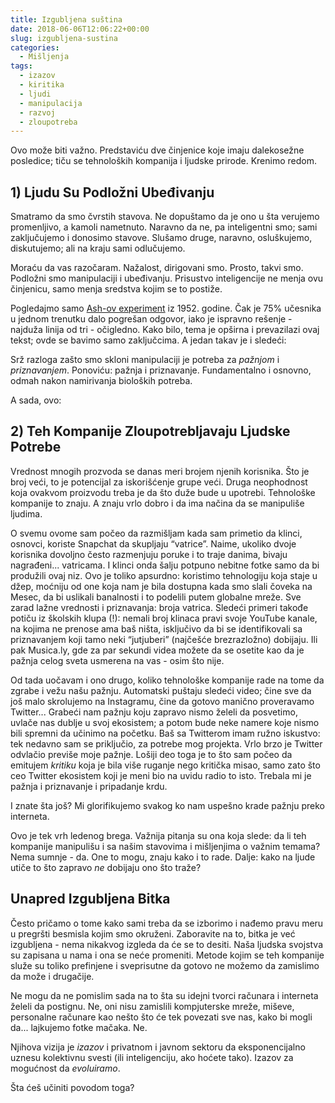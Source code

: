 ```yaml
---
title: Izgubljena suština
date: 2018-06-06T12:06:22+00:00
slug: izgubljena-sustina
categories:
  - Mišljenja
tags:
  - izazov
  - kiritika
  - ljudi
  - manipulacija
  - razvoj
  - zloupotreba
---
```

Ovo može biti važno. Predstaviću dve činjenice koje imaju dalekosežne posledice; tiču se tehnoloških kompanija i ljudske prirode. Krenimo redom.

## 1) Ljudu Su Podložni Ubeđivanju

Smatramo da smo čvrstih stavova. Ne dopuštamo da je ono u šta verujemo promenljivo, a kamoli nametnuto. Naravno da ne, pa inteligentni smo; sami zaključujemo i donosimo stavove. Slušamo druge, naravno, osluškujemo, diskutujemo; ali na kraju sami odlučujemo.

Moraću da vas razočaram. Nažalost, dirigovani smo. Prosto, takvi smo. Podložni smo manipulaciji i ubeđivanju. Prisustvo inteligencije ne menja ovu činjenicu, samo menja sredstva kojim se to postiže.

Pogledajmo samo [Ash-ov experiment](https://en.wikipedia.org/wiki/Asch_conformity_experiments) iz 1952. godine. Čak je 75% učesnika u jednom trenutku dalo pogrešan odgovor, iako je ispravno rešenje - najduža linija od tri - očigledno. Kako bilo, tema je opširna i prevazilazi ovaj tekst; ovde se bavimo samo zaključcima. A jedan takav je i sledeći:

Srž razloga zašto smo skloni manipulaciji je potreba za _pažnjom_ i _priznavanjem_. Ponoviću: pažnja i priznavanje. Fundamentalno i osnovno, odmah nakon namirivanja bioloških potreba.

A sada, ovo:

## 2) Teh Kompanije Zloupotrebljavaju Ljudske Potrebe

Vrednost mnogih prozvoda se danas meri brojem njenih korisnika. Što je broj veći, to je potencijal za iskorišćenje grupe veći. Druga neophodnost koja ovakvom proizvodu treba je da što duže bude u upotrebi. Tehnološke kompanije to znaju. A znaju vrlo dobro i da ima načina da se manipuliše ljudima.

O svemu ovome sam počeo da razmišljam kada sam primetio da klinci, osnovci, koriste Snapchat da skupljaju “vatrice”. Naime, ukoliko dvoje korisnika dovoljno često razmenjuju poruke i to traje danima, bivaju nagrađeni... vatricama. I klinci onda šalju potpuno nebitne fotke samo da bi produžili ovaj niz. Ovo je toliko apsurdno: koristimo tehnologiju koja staje u džep, moćniju od one koja nam je bila dostupna kada smo slali čoveka na Mesec, da bi uslikali banalnosti i to podelili putem globalne mreže. Sve zarad lažne vrednosti i priznavanja: broja vatrica. Sledeći primeri takođe potiču iz školskih klupa (!): nemali broj klinaca pravi svoje YouTube kanale, na kojima ne prenose ama baš ništa, isključivo da bi se identifikovali sa priznavanjem koji tamo neki “jutjuberi” (najčešće brezrazložno) dobijaju. Ili pak Musica.ly, gde za par sekundi videa možete da se osetite kao da je pažnja celog sveta usmerena na vas - osim što nije.

Od tada uočavam i ono drugo, koliko tehnološke kompanije rade na tome da zgrabe i vežu našu pažnju. Automatski puštaju sledeći video; čine sve da još malo skrolujemo na Instagramu, čine da gotovo manično proveravamo Twitter... Grabeći nam pažnju koju zapravo nismo želeli da posvetimo, uvlače nas dublje u svoj ekosistem; a potom bude neke namere koje nismo bili spremni da učinimo na početku. Baš sa Twitterom imam ružno iskustvo: tek nedavno sam se priključio, za potrebe mog projekta. Vrlo brzo je Twitter odvlačio previše moje pažnje. Lošiji deo toga je to što sam počeo da emitujem _kritiku_ koja je bila više ruganje nego kritička misao, samo zato što ceo Twitter ekosistem koji je meni bio na uvidu radio to isto. Trebala mi je pažnja i priznavanje i pripadanje krdu.

I znate šta još? Mi glorifikujemo svakog ko nam uspešno krade pažnju preko interneta.

Ovo je tek vrh ledenog brega. Važnija pitanja su ona koja slede: da li teh kompanije manipulišu i sa našim stavovima i mišljenjima o važnim temama? Nema sumnje - da. One to mogu, znaju kako i to rade. Dalje: kako na ljude utiče to što zapravo _ne_ dobijaju ono što traže?

## Unapred Izgubljena Bitka

Često pričamo o tome kako sami treba da se izborimo i nađemo pravu meru u pregršti besmisla kojim smo okruženi. Zaboravite na to, bitka je već izgubljena - nema nikakvog izgleda da će se to desiti. Naša ljudska svojstva su zapisana u nama i ona se neće promeniti. Metode kojim se teh kompanije služe su toliko prefinjene i sveprisutne da gotovo ne možemo da zamislimo da može i drugačije.

Ne mogu da ne pomislim sada na to šta su idejni tvorci računara i interneta želeli da postignu. Ne, oni nisu zamislili kompjuterske mreže, miševe, personalne računare kao nešto što će tek povezati sve nas, kako bi mogli da... lajkujemo fotke mačaka. Ne.

Njihova vizija je _izazov_ i privatnom i javnom sektoru da eksponencijalno uznesu kolektivnu svesti (ili inteligenciju, ako hoćete tako). Izazov za mogućnost da _evoluiramo_.

Šta ćeš učiniti povodom toga?